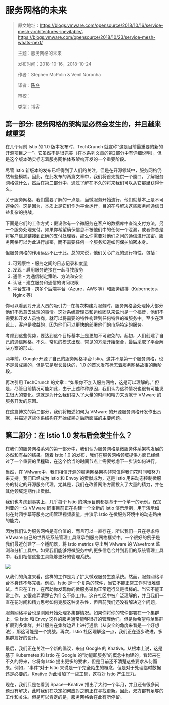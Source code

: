 # 服务网格的未来

> 原文地址：<https://blogs.vmware.com/opensource/2018/10/16/service-mesh-architectures-inevitable/>，<https://blogs.vmware.com/opensource/2018/10/23/service-mesh-whats-next/>
>
> 主题：服务网格的未来
>
> 发布时间：2018-10-16，2018-10-24
> 
> 作者：Stephen McPolin & Venil Noronha
> 
> 译者：[陈冬](https://github.com/shaobai)
>
> 审校：
>
> 类型：博客

## 第一部分: 服务网格的架构是必然会发生的，并且越来越重要

在几个月前 Istio 的 1.0 版本发布时，TechCrunch 就宣称“这是目前最重要的新的开源项目之一”。它虽然不是很完美（在本系列文章的第2部分中有详细说明），但是这个版本确实标志着服务网格体系架构开发的一个重要阶段。

尽管 Istio 新版本的发布已经得到了人们的关注，但是在开源领域中，服务网格仍然有些模糊。因此，在此发布的两篇文章中，我们将首先提供一个窗口，了解服务网格做什么，然后在第二部分中，通过了解在不久的将来我们可以从它那里获得什么。

关于服务网格，我们需要了解的一点是，当微服务开始流行，他们就基本上是不可避免的。这是因为，本质上是它们作为平台运行，目的在与解决这些服务间通信日益复杂的挑战。

下面是它们的工作方式：假设你有一个微服务在客户的数据库中查询支付方法，另一个服务处理支付。如果你希望确保信息不被他们中的任何一个泄漏，或者你总是将客户信息链接到正确的支付处理器，那么你需要对他们之间的通信进行加密。服务网格可以为此进行加密，而不需要任何一个服务知道如何保护加密本身。

但服务网格的作用远远不止于此。总的来说，他们关心广泛的通行特性，包括：

  1. 可观察性 - 服务之间的日志记录和度量
  1. 发现 - 启用服务链接在一起寻找服务
  1. 通信 - 为通信制定策略、方法和安全
  1. 认证 - 建立服务和通信的访问权限
  1. 平台支持 - 跨多个后端平台（Azure，AWS 等）和服务编排（Kubernetes，Nginx 等）

你可以看到对开发人员的吸引力--在每次构建为服务时，服务网格会处理掉大部分他们不愿意去处理的事情。这对系统管理员和运维团队来说也是一个福音，他们不需要和开发人员协商，就可以将需要的特性构建到任何特性的微服务中。至少在理论上，客户是收益的，因为他们可以更快的部署他们的市场特定的服务。

考虑到这些优势，要达到这个目标基本上是更加不可避免的。起初，人们创建了自己的通信网格。不久，常见的模式出现，常见的方法开始聚合，最后采取了平台解决方案的形式。

两年前，Google 开源了自己的服务网格平台 Istio。这并不是第一个服务网格，也不是最成熟的，但是它是增长最快的，1.0 的首次发布标志着服务网格故事的新阶段。

再次引用 TechCrunch 的文章：“如果你不加入服务网格，这是可以理解的。” 但是，尽管目前情况可能如此，由于上述种种原因，我们认为这种情况也很有可能发生很大的变化。这就是为什么我们投入了大量的时间和精力来贡献于 VMware 的服务开发的原因。

在这篇博文的第二部分，我们将概述如何为 VMware 的开源服务网格开发作出贡献，并描述这些体系结构在开始成熟之后所面临的主要问题。

## 第二部分：在 Istio 1.0 发布后会发生什么？

在我们的服务网格系列的第一部分中，我们认为服务网格是微服务体系架构发展的必然和有益的结果。随着 Istio 1.0 的发布，我们在服务网格领域提供方面已经经过了一个重要的里程碑，在这个恰当的时间节点上需要考虑下一步该如何进行。

当然，在 VMware中，我们相信开源的服务网格架构非常值得我们花时间和努力来支持。我们已经成为 Istio 和 Envoy 的贡献成为，这是 Istio 用来动态控制微服务的特定的开源服务代理。尤其是，我们在改善网络方面投入了大量的精力，并在其他领域定期作出贡献。

我们也考虑到事实上，几乎每个 Istio 的演示目前都是基于一个单一的示例。保加利亚的一位 VMware 同事目前正在构建一个全新的 Istio 演示示例，用于演示如何在封闭字幕等服务之间管理视频质量，并演示 Istio 在微服务环境中的动态路由的能力。

因为我们认为服务网格是有价值的，而且可以一直存在，所以我们一只在寻求将 VMware 自己的世界级系统管理工具继承到服务网格框架中。一个很好的例子是我们最近创建了一个适配器，将 Istio metrics 导出到 VMware 的 Wavefront 监测和分析工具中。如果我们能够将微服务中的更多信息合并到我们的系统管理工具中，我们相信这些工具能够更好的管理系统。

![](https://ws2.sinaimg.cn/large/006tNbRwgy1fwp4etrgwvj30sg0iz782.jpg)

从我们的角度来看，这样的工作是为了扩大微观服务生态系统。然而，服务网格平台本身还不够完善。例如，Istio 是一个复杂的软件，当它不能正常工作时很难调试。当它在工作，在帮助你发现你的微服务架构正常运行又是很棒的。当它不能正常工作，又很难弄清楚它为什么不能工作。这在社区中被广泛理解的，并且我们一直在花时间和精力思考如何克服这种复杂性，但目前我们还没有解决这个问题。

服务网格平台也是刚刚开始处理多集群情况。如果你将你的软件部署在一个集群上，像 Istio 和 Envoy 这样的服务通常能够很好的管理他们。但是你希望将单集群扩展到多集群，并让服务在集群边界上进行通信（从安全的角度来看是一个好想法），那这可能是一个挑战。再次，Istio 社区理解这一点，我们正在逐步改进，多集群友好的设计。

最后，我们正在关注一个新的倡议，来自 Google 的 Knative。从根本上说，这是基于 Kubernetes 和 Istio 在 Google 的“功能即服务”的概念中构建的。看起来在不久的将来，它将向 Istio 提出更多的要求，但是目前还不清楚这些要求从何而来。例如，“事件”对于 Istio 来说是一个完全陌生的概念，但是对于处理临时数据还是必要的。Knative 为此增加了一些工具，这将对 Istio 产生压力。

现在，我们只是在看到 Space—Knative 推出了大约一个半月，并且还有很多问题没有解决，此时我们在决定如何应对之前正在寻找更新。因此，双方都有足够的工作和关注。但是可以肯定的是，服务网格会在此有所停留。